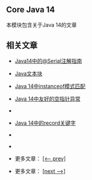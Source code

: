 ## Core Java 14

本模块包含关于Java 14的文章

## 相关文章

- [Java14中的@Serial注解指南](docs/Java14中的@Serial注解指南.md)
- [Java文本块](docs/Java文本块.md)
- [Java 14中instanceof模式匹配](docs/Java14中instanceof模式匹配.md)
- [Java 14中友好的空指针异常](docs/Java14中友好的空指针异常.md)
- []()
- [Java 14中的record关键字](docs/Java14中的record关键字.md)
- []()
- []()

- 更多文章： [[<-- prev]](../java13/README.md)
- 更多文章： [[next -->]](../java15/README.md)